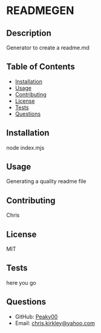 
# READMEGEN

## Description
Generator to create a readme.md

## Table of Contents
- [Installation](#installation)
- [Usage](#usage)
- [Contributing](#contributing)
- [License](#license)
- [Tests](#tests)
- [Questions](#questions)

## Installation
node index.mjs

## Usage
Generating a quality readme file

## Contributing
Chris

## License
MIT

## Tests
here you go

## Questions
- GitHub: [Peaky00](https://github.com/Peaky00)
- Email: chris.kirkley@yahoo.com
